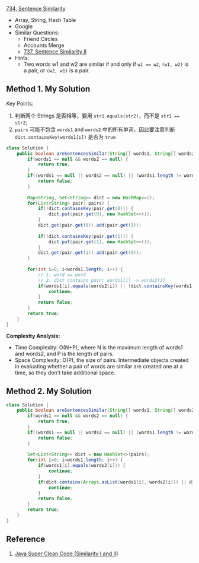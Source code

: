 [734. Sentence Similarity](https://leetcode.com/problems/sentence-similarity/)

* Array, String, Hash Table
* Google
* Similar Questions:
    * Friend Circles
    * Accounts Merge
    * [737. Sentence Similarity II](https://leetcode.com/problems/sentence-similarity-ii/)
* Hints:
    * Two words w1 and w2 are similar if and only if `w1 == w2`, `(w1, w2)` is a pair, or `(w2, w1)` is a pair.


## Method 1. My Solution
Key Points:
1. 判断两个 Strings 是否相等，要用 `str1.equals(str2)`，而不是 `str1 == str2`;
2. `pairs` 可能不包含 `words1` and `words2` 中的所有单词，因此要注意判断 `dict.containsKey(words1[i])` 是否为 `true`
```java
class Solution {
    public boolean areSentencesSimilar(String[] words1, String[] words2, List<List<String>> pairs) {
        if(words1 == null && words2 == null) {
            return true;
        }
        if((words1 == null || words2 == null) || (words1.length != words2.length)) {
            return false;
        }
        
        Map<String, Set<String>> dict = new HashMap<>();
        for(List<String> pair: pairs) {
            if(!dict.containsKey(pair.get(0))) {
                dict.put(pair.get(0), new HashSet<>());
            }
            dict.get(pair.get(0)).add(pair.get(1));
            
            if(!dict.containsKey(pair.get(1))) {
                dict.put(pair.get(1), new HashSet<>());
            }
            dict.get(pair.get(1)).add(pair.get(0));
        }
        
        for(int i=0; i<words1.length; i++) {
            // 1. word == word
            // 2. dict contains pair: words1[i] -> words2[i]
            if(words1[i].equals(words2[i]) || (dict.containsKey(words1[i]) && dict.get(words1[i]).contains(words2[i]))) {
                continue;
            }
            return false;
        }
        return true;
    }
}
```
**Complexity Analysis:**
* Time Complexity: O(N+P), where N is the maximum length of words1 and words2, and P is the length of pairs.
* Space Complexity: O(P), the size of pairs. Intermediate objects created in evaluating whether a pair of words are similar are created one at a time, so they don't take additional space.


## Method 2. My Solution
```java
class Solution {
    public boolean areSentencesSimilar(String[] words1, String[] words2, List<List<String>> pairs) {
        if(words1 == null && words2 == null) {
            return true;
        }
        if((words1 == null || words2 == null) || (words1.length != words2.length)) {
            return false;
        }
        
        Set<List<String>> dict = new HashSet<>(pairs);
        for(int i=0; i<words1.length; i++) {
            if(words1[i].equals(words2[i])) {
                continue;
            }
            if(dict.contains(Arrays.asList(words1[i], words2[i])) || dict.contains(Arrays.asList(words2[i], words1[i]))) {
                continue;
            }
            return false;
        }
        return true;
    }
}
```


## Reference
1. [Java Super Clean Code (Similarity I and II)](https://leetcode.com/problems/sentence-similarity/discuss/109633/Java-Super-Clean-Code-(Similarity-I-and-II))
